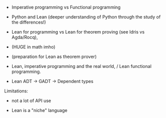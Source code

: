 
  - Imperative programming vs Functional programming

  - Python and Lean (deeper understanding of Python through the study of the differences!)

  - Lean for programming vs Lean for theorem proving (see Idris vs Agda/Rocq),

  - (HUGE in math imho)

  - (preparation for Lean as theorem prover)

  - Lean, imperative programming and the real world, / Lean functional programming.

  - Lean ADT -> GADT -> Dependent types

Limitations:

  - not a lot of API use

  - Lean is a "niche" language